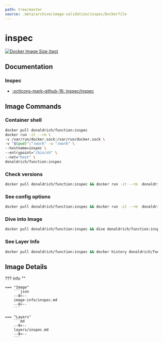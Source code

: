 ```yaml
---
path: tree/master
source: .meta/archive/image-validation/inspec/Dockerfile
---
```


# inspec

[![Docker Image Size (tag)](https://img.shields.io/docker/image-size/donaldrich/function/inspec?color=blue&label=donaldrich/function:inspec&logo=docker&style=flat-square)](https://hub.docker.com/r/donaldrich/function/inspec)

## Documentation

### Inspec

- [:octicons-mark-github-16: inspec/inspec](https://github.com/inspec/inspec)

## Image Commands

### Container shell

```sh
docker pull donaldrich/function:inspec
docker run -it --rm \
-v /var/run/docker.sock:/var/run/docker.sock \
-v "$(pwd)":"/work" -w "/work" \
--hostname=inspec \
--entrypoint="/bin/sh" \
--net="host" \
donaldrich/function:inspec
```

### Check versions

```sh
docker pull donaldrich/function:inspec && docker run -it --rm  donaldrich/function:inspec validate
```

### See config options

```sh
docker pull donaldrich/function:inspec && docker run -it --rm  donaldrich/function:inspec help
```

### Dive into Image

```sh
docker pull donaldrich/function:inspec && dive donaldrich/function:inspec
```

### See Layer Info

```sh
docker pull donaldrich/function:inspec && docker history donaldrich/function:inspec
```

## Image Details

??? info ""

    === "Image"
        ```json
        --8<--
        image-info/inspec.md
        --8<--
        ```

    === "Layers"
        ```md
        --8<--
        layers/inspec.md
        --8<--
        ```
